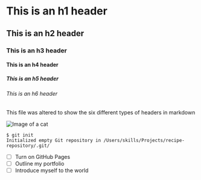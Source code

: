 # This is an h1 header
## This is an h2 header
### This is an h3 header
#### This is an h4 header
##### This is an h5 header
###### This is an h6 header

This file was altered to show the six different types of headers in markdown

![Image of a cat](https://st.depositphotos.com/1735158/2383/i/600/depositphotos_23835875-stock-photo-cat-and-flower-on-the.jpg)

```
$ git init
Initialized empty Git repository in /Users/skills/Projects/recipe-repository/.git/
```
- [ ] Turn on GitHub Pages
- [ ] Outline my portfolio
- [ ] Introduce myself to the world
